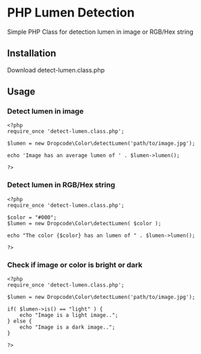 PHP Lumen Detection
============

Simple PHP Class for detection lumen in image or RGB/Hex string

## Installation
Download detect-lumen.class.php

## Usage

### Detect lumen in image


```
<?php 
require_once 'detect-lumen.class.php'; 

$lumen = new Dropcode\Color\detectLumen('path/to/image.jpg');

echo 'Image has an average lumen of ' . $lumen->lumen();

?>
```

### Detect lumen in RGB/Hex string


```
<?php 
require_once 'detect-lumen.class.php'; 

$color = "#000";
$lumen = new Dropcode\Color\detectLumen( $color );

echo "The color {$color} has an lumen of " . $lumen->lumen();

?>
```

### Check if image or color is bright or dark


```
<?php 
require_once 'detect-lumen.class.php'; 

$lumen = new Dropcode\Color\detectLumen('path/to/image.jpg');

if( $lumen->is() == "light" ) {
	echo "Image is a light image..";
} else {
	echo "Image is a dark image..";
}

?>
```